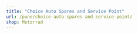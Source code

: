 ```yaml
---
title: "Choice Auto Spares and Service Point"
url: /pune/choice-auto-spares-and-service-point/
shop: Motorrad
---
```

